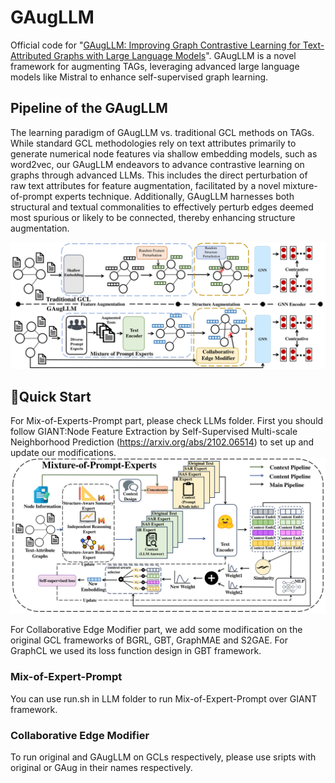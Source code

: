 # GAugLLM
Official code for "[GAugLLM: Improving Graph Contrastive Learning for
Text-Attributed Graphs with Large Language Models](https://arxiv.org/abs/2406.08310v2)". GAugLLM is a novel framework for augmenting TAGs, leveraging advanced large language models like Mistral to enhance self-supervised graph learning.

## Pipeline of the GAugLLM
The learning paradigm of GAugLLM vs. traditional GCL methods on TAGs. While standard GCL methodologies rely on text attributes primarily to generate numerical node features via shallow embedding models, such as word2vec, our GAugLLM endeavors to advance contrastive learning on graphs through advanced LLMs. This includes the direct perturbation of raw text attributes for feature augmentation, facilitated by a novel mixture-of-prompt experts technique. Additionally, GAugLLM harnesses both structural and textual commonalities to effectively perturb edges deemed most spurious or likely to be connected, thereby enhancing structure augmentation.

![architecture](https://github.com/NYUSHCS/GAugLLM/blob/main/img/pipeline.png)

## 🚀Quick Start
For Mix-of-Experts-Prompt part, please check LLMs folder. First you should follow GIANT:Node Feature Extraction by Self-Supervised Multi-scale Neighborhood Prediction (https://arxiv.org/abs/2102.06514) to set up and update our modifications. 
![architecture](https://github.com/NYUSHCS/GAugLLM/blob/main/img/moep.png)

For Collaborative Edge Modifier part, we add some modification on the original GCL frameworks of BGRL, GBT, GraphMAE and S2GAE. For GraphCL we used its loss function design in GBT framework. 

### Mix-of-Expert-Prompt
You can use run.sh in LLM folder to run Mix-of-Expert-Prompt over GIANT framework. 

### Collaborative Edge Modifier
To run original and GAugLLM on GCLs respectively, please use sripts with original or GAug in their names respectively. 
